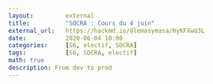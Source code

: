 ```yaml
---
layout:         external
title:          "SOCRA : Cours du 4 juin"
external_url:   https://hackmd.io/@lemasymasa/HyKFXwU3L
date:           2020-06-04 10:00
categories:     [S6, electif, SOCRA]
tags:           [S6, SOCRA, electif]
math: true
description: From dev to prod
---
```


